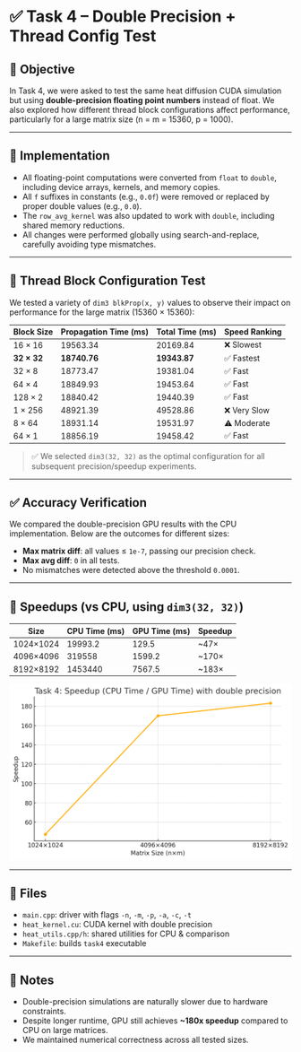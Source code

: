 # ✅ Task 4 – Double Precision + Thread Config Test

## 📌 Objective

In Task 4, we were asked to test the same heat diffusion CUDA simulation but using **double-precision floating point numbers** instead of float. We also explored how different thread block configurations affect performance, particularly for a large matrix size (n = m = 15360, p = 1000).

------

## 🔧 Implementation

- All floating-point computations were converted from `float` to `double`, including device arrays, kernels, and memory copies.
- All `f` suffixes in constants (e.g., `0.0f`) were removed or replaced by proper double values (e.g., `0.0`).
- The `row_avg_kernel` was also updated to work with `double`, including shared memory reductions.
- All changes were performed globally using search-and-replace, carefully avoiding type mismatches.

------

## 🧪 Thread Block Configuration Test

We tested a variety of `dim3 blkProp(x, y)` values to observe their impact on performance for the large matrix (15360 × 15360):

| Block Size  | Propagation Time (ms) | Total Time (ms) | Speed Ranking |
| ----------- | --------------------- | --------------- | ------------- |
| 16 × 16     | 19563.34              | 20169.84        | ❌ Slowest     |
| **32 × 32** | **18740.76**          | **19343.87**    | ✅ Fastest     |
| 32 × 8      | 18773.47              | 19381.04        | ✅ Fast        |
| 64 × 4      | 18849.93              | 19453.64        | ✅ Fast        |
| 128 × 2     | 18840.42              | 19440.39        | ✅ Fast        |
| 1 × 256     | 48921.39              | 49528.86        | ❌ Very Slow   |
| 8 × 64      | 18931.14              | 19531.97        | ⚠️ Moderate    |
| 64 × 1      | 18856.19              | 19458.42        | ✅ Fast        |



> ✅ We selected `dim3(32, 32)` as the optimal configuration for all subsequent precision/speedup experiments.

------

## ✅ Accuracy Verification

We compared the double-precision GPU results with the CPU implementation. Below are the outcomes for different sizes:

- **Max matrix diff**: all values ≤ `1e-7`, passing our precision check.
- **Max avg diff**: `0` in all tests.
- No mismatches were detected above the threshold `0.0001`.

------

## 🚀 Speedups (vs CPU, using `dim3(32, 32)`)

| Size      | CPU Time (ms) | GPU Time (ms) | Speedup |
| --------- | ------------- | ------------- | ------- |
| 1024×1024 | 19993.2       | 129.5         | ~47×    |
| 4096×4096 | 319558        | 1599.2        | ~170×   |
| 8192×8192 | 1453440       | 7567.5        | ~183×   |

![](./task4_speedup.png)

------

## 📂 Files

- `main.cpp`: driver with flags `-n`, `-m`, `-p`, `-a`, `-c`, `-t`
- `heat_kernel.cu`: CUDA kernel with double precision
- `heat_utils.cpp/h`: shared utilities for CPU & comparison
- `Makefile`: builds `task4` executable

------

## 🧠 Notes

- Double-precision simulations are naturally slower due to hardware constraints.
- Despite longer runtime, GPU still achieves **~180x speedup** compared to CPU on large matrices.
- We maintained numerical correctness across all tested sizes.